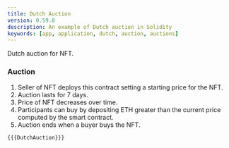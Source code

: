 ```yaml
---
title: Dutch Auction
version: 0.59.0
description: An example of Dutch auction in Solidity
keywords: [app, application, dutch, auction, auctions]
---
```


Dutch auction for NFT.

### Auction

1. Seller of NFT deploys this contract setting a starting price for the NFT.
2. Auction lasts for 7 days.
3. Price of NFT decreases over time.
4. Participants can buy by depositing ETH greater than the current price computed by the smart contract.
5. Auction ends when a buyer buys the NFT.

```solidity
{{{DutchAuction}}}
```
